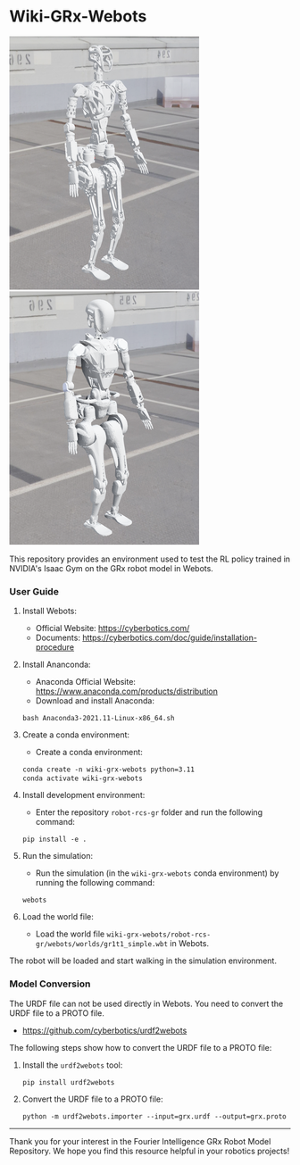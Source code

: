 # Wiki-GRx-Webots

![](./pictures/gr1t1_webots.png)
![](./pictures/gr1t2_webots.png)

This repository provides an environment used to test the RL policy trained in NVIDIA's Isaac Gym on the GRx robot model in Webots.

### User Guide

1. Install Webots:
    - Official Website: https://cyberbotics.com/
    - Documents: https://cyberbotics.com/doc/guide/installation-procedure

2. Install Ananconda:
    - Anaconda Official Website: https://www.anaconda.com/products/distribution
    - Download and install Anaconda:
    ```
   bash Anaconda3-2021.11-Linux-x86_64.sh
   ```

3. Create a conda environment:
    - Create a conda environment:
   ```
   conda create -n wiki-grx-webots python=3.11
   conda activate wiki-grx-webots
   ```

4. Install development environment:
    - Enter the repository `robot-rcs-gr` folder and run the following command:
    ```
    pip install -e .
    ```

5. Run the simulation:
    - Run the simulation (in the `wiki-grx-webots` conda environment) by running the following command:
    ```
    webots
    ```

6. Load the world file:
    - Load the world file `wiki-grx-webots/robot-rcs-gr/webots/worlds/gr1t1_simple.wbt` in Webots.

The robot will be loaded and start walking in the simulation environment.

### Model Conversion

The URDF file can not be used directly in Webots. You need to convert the URDF file to a PROTO file.

- https://github.com/cyberbotics/urdf2webots

The following steps show how to convert the URDF file to a PROTO file:

1. Install the `urdf2webots` tool:
    ```
   pip install urdf2webots
   ```

2. Convert the URDF file to a PROTO file:
    ```
   python -m urdf2webots.importer --input=grx.urdf --output=grx.proto
   ```

---

Thank you for your interest in the Fourier Intelligence GRx Robot Model Repository.
We hope you find this resource helpful in your robotics projects!
